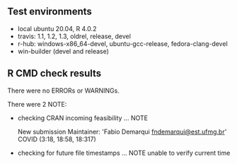 ## Test environments
* local ubuntu 20.04, R 4.0.2
* travis: 1.1, 1.2, 1.3, oldrel, release, devel
* r-hub: windows-x86_64-devel, ubuntu-gcc-release, fedora-clang-devel
* win-builder (devel and release)

## R CMD check results
There were no ERRORs or WARNINGs. 

There were 2 NOTE:

* checking CRAN incoming feasibility ... NOTE
  
  New submission
  Maintainer: 'Fabio Demarqui <fndemarqui@est.ufmg.br>'
    COVID (3:18, 18:58, 18:317)

* checking for future file timestamps ... NOTE
  unable to verify current time

